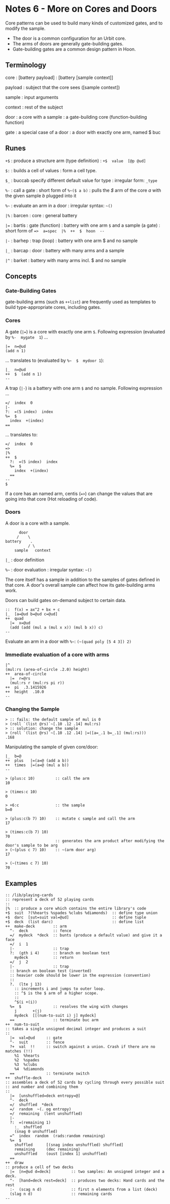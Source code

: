 # Notes 6 - More on Cores and Doors

Core patterns can be used to build many kinds of customized gates, and to modify the sample.
- The door is a common configuration for an Urbit core.
- The arms of doors are generally gate-building gates.
- Gate-building gates are a common design pattern in Hoon.

## Terminology

core
: [battery payload]
: [battery [sample context]]

payload
: subject that the core sees ([sample context])

sample
: input arguments

context
: rest of the subject

door
: a core with a sample
: a gate-building core (function-building function)

gate
: a special case of a door
: a door with exactly one arm, named $ buc

## Runes
`+$`
: produce a structure arm (type definition)
: `+$  value  [@p @ud]`

`$:`
: builds a cell of values
: form a cell type.

`$_`
: buccab specify different default value for type
: irregular form: `_type`

`%-`
: call a gate
: short form of `%~($ a b)`
: pulls the *$* arm of the core *a* with the given sample *b* plugged into it

`%~`
: evaluate an arm in a door
: irregular syntax: `~()`

`|%`
: barcen
: core
: general battery

`|=`
: bartis
: gate (function)
: battery with one arm `$` and a sample (a gate)
: short form of `=>  a=spec  |%  ++  $  hoon  --`

`|-`
: barhep
: trap (loop)
: battery with one arm $ and no sample

`|_`
: barcap
: door
: battery with many arms and a sample

`|^`
: barket
: battery with many arms incl. $ and no sample


## Concepts

### Gate-Building Gates

gate-building arms (such as `++list`) are frequently used as templates to build type-appropriate cores, including gates.

### Cores

A gate (`|=`) is a core with exactly one arm `$`. Following expression (evaluated by `%-  mygate  1`) ...
```hoon
|=  n=@ud
(add n 1)
```
... translates to (evaluated by `%~  $  mydoor 1`):
```hoon
|_  n=@ud
++  $  (add n 1)
--
```

A trap (`|-`) is a battery with one arm `$` and no sample. Following expression ...
```hoon
=/  index  0
|-
?:  =(5 index)  index
%=  $
  index  +(index)
==
```
... translates to:
```hoon
=/  index  0
=>
|%
++  $
  ?:  =(5 index)  index
  %=  $
    index  +(index)
  ==
--
$
```

If a core has an named arm, centis (`=>`) can change the values that are going into that core (Hot reloading of code).


### Doors

A door is a core with a sample.

```
      door
     /    \
battery    .
          / \
    sample   context
```

`|_`
: door definition

`%~`
: door evaluation
: irregular syntax: `~()`

The core itself has a sample in addition to the samples of gates defined in that core.
A door's overall sample can affect how its gate-building arms work.

Doors can build gates on-demand subject to certain data.

```hoon
::  f(x) = ax^2 + bx + c
|_  [a=@ud b=@ud c=@ud]
++  quad
  |=  x=@ud
  (add (add (mul a (mul x x)) (mul b x)) c)
--
```

Evaluate an arm in a door with `%~`: `(~(quad poly [5 4 3]) 2)`


### Immediate evaluation of a core with arms

```hoon
|^
(mul:rs (area-of-circle .2.0) height)
++  area-of-circle
  |=  r=@rs
  (mul:rs r (mul:rs pi r))
++  pi  .3.1415926
++  height  .10.0
--
```

### Changing the Sample

```dojo
> :: fails: the default sample of mul is 0
> (roll `(list @rs)`~[.10 .12 .14] mul:rs)
> :: solution: change the sample
> (roll `(list @rs)`~[.10 .12 .14] |=([a=_.1 b=_.1] (mul:rs)))
.168
```

Manipulating the sample of given core/door:
```hoon
|_  b=@
++  plus   |=(a=@ (add a b))
++  times  |=(a=@ (mul a b))
--
```

```dojo
> (plus:c 10)         :: call the arm
10

> (times:c 10)
0

> +6:c                :: the sample
b=0

> (plus:c(b 7) 10)    :: mutate c sample and call the arm
17

> (times:c(b 7) 10)
70
                      :: generates the arm product after modifying the door's sample to be arg
> (~(plus c 7) 10)    :: ~(arm door arg)
17

> (~(times c 7) 10)
70
```

## Examples

```hoon
:: /lib/playing-cards
:: represent a deck of 52 playing cards
::
|%  :: produce a core which contains the entire library's code
+$  suit  ?(%hearts %spades %clubs %diamonds)  :: define type union
+$  darc  [sut=suit val=@ud]                   :: define tuple
+$  deck  (list darc)                          :: define list
++  make-deck        :: arm
  ^-  deck           :: fence
  =/  mydeck  *deck  :: bunts (produce a default value) and give it a face
  =/  i  1
  |-                 :: trap
  ?:  (gth i 4)      :: branch on boolean test
    mydeck           :: return
  =/  j  2
  |-                 :: trap
  :: branch on boolean test (inverted)
  :: heavier code should be lower in the expression (convention)
  ::
  ?.  (lte j 13)
    :: increments i and jumps to outer loop.
    :: ^$ is the $ arm of a higher scope.
    ::
    ^$(i +(i))
  %=  $              :: resolves the wing with changes
    j       +(j)
    mydeck  [[(num-to-suit i) j] mydeck]
  ==                 :: terminate buc arm
++  num-to-suit
:: takes a single unsigned decimal integer and produces a suit
::
  |=  val=@ud     :: gate
  ^-  suit        :: fence
  ?+  val  !!     :: switch against a union. Crash if there are no matches (!!)
    %1  %hearts
    %2  %spades
    %3  %clubs
    %4  %diamonds
  ==              :: terminate switch
++  shuffle-deck
:: assembles a deck of 52 cards by cycling through every possible suit
:: and number and combining them
::
  |=  [unshuffled=deck entropy=@]
  ^-  deck
  =/  shuffled  *deck
  =/  random  ~(. og entropy)
  =/  remaining  (lent unshuffled)
  |-
  ?:  =(remaining 1)
    :_  shuffled
    (snag 0 unshuffled)
  =^  index  random  (rads:random remaining)
  %=  $
    shuffled      [(snag index unshuffled) shuffled]
    remaining     (dec remaining)
    unshuffled    (oust [index 1] unshuffled)
  ==
++  draw
:: produce a cell of two decks
  |=  [n=@ud d=deck]         :: two samples: An unsigned integer and a deck.
  ^-  [hand=deck rest=deck]  :: produces two decks: Hand cards and the rest
  :-  (scag n d)             :: first n elements from a list (deck)
  (slag n d)                 :: remaining cards
--
```

